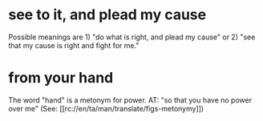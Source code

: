 # see to it, and plead my cause

Possible meanings are 1) "do what is right, and plead my cause" or 2) "see that my cause is right and fight for me."

# from your hand

The word "hand" is a metonym for power. AT: "so that you have no power over me" (See: [[rc://en/ta/man/translate/figs-metonymy]])

